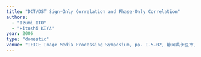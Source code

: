 ```yaml
---
title: "DCT/DST Sign-Only Correlation and Phase-Only Correlation"
authors:
  - "Izumi ITO"
  - "Hitoshi KIYA"
year: 2006
type: "domestic"
venue: "IEICE Image Media Processing Symposium, pp. I-5.02, 静岡県伊豆市, 2006-11-10."
---
```

